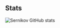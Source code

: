 ## Stats
![Sernikov GitHub stats](https://github-readme-stats.vercel.app/api?username=sernikovv&show_icons=true&theme=transparent)
